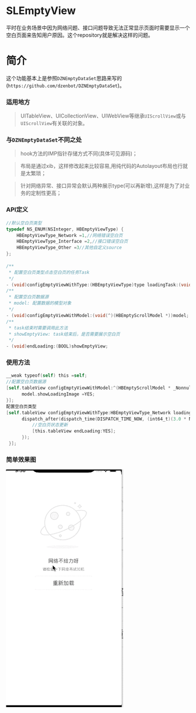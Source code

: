 # SLEmptyView
平时在业务场景中因为网络问题、接口问题导致无法正常显示页面时需要显示一个空白页面来告知用户原因。这个repository就是解决这样的问题。
# 简介
这个功能基本上是参照`DZNEmptyDataSet`思路来写的(`https://github.com/dzenbot/DZNEmptyDataSet`)。

### 适用地方
 >UITableView、UICollectionView、UIWebView等继承`UIScrollView`或与`UIScrollView`有关联的对象。

### 与`DZNEmptyDataSet`不同之处

 >hook方法的IMP指针存储方式不同(具体可见源码)；

 >布局是通过xib，这样修改起来比较容易,用纯代码的Autolayout布局也行就是太繁琐；

 >针对网络异常、接口异常会默认两种展示type(可以再新增),这样是为了对业务的定制性更高；

### API定义
```objective-c
//默认空白页类型
typedef NS_ENUM(NSInteger, HBEmptyViewType) {
    HBEmptyViewType_Network =1,//网络错误空白页
    HBEmptyViewType_Interface =2,//接口错误空白页
    HBEmptyViewType_Other =3//其他自定义source
};

/**
 * 配置空白页类型点击空白页的任务Task
 */
- (void)configEmptyViewWithType:(HBEmptyViewType)type loadingTask:(void(^)(void))task;
/**
 * 配置空白页数据源
 * model: 配置数据的模型对象
 */
- (void)configEmptyViewWithModel:(void(^)(HBEmptyScrollModel *))model;
/**
 * task结束时需要调用此方法
 * showEmptyView: task结束后，是否需要展示空白页
 */
- (void)endLoading:(BOOL)showEmptyView;

```

### 使用方法
```objective-c
__weak typeof(self) this =self;
//配置空白页数据源
[self.tableView configEmptyViewWithModel:^(HBEmptyScrollModel * _Nonnull model) {
      model.showLoadingImage =YES;
}];
配置空白页类型
[self.tableView configEmptyViewWithType:HBEmptyViewType_Network loadingTask:^{
      dispatch_after(dispatch_time(DISPATCH_TIME_NOW, (int64_t)(3.0 * NSEC_PER_SEC)), dispatch_get_main_queue(), ^{
          //空白页状态更新
          [this.tableView endLoading:YES];
      });
 }];
```

### 简单效果图
![img](https://github.com/lishuailibertine/SLEmptyView/blob/master/EmptyView.gif) 